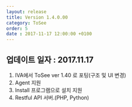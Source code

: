 ```yaml
---
layout: release
title: Version 1.4.0.00
category: ToSee
order: 5
date : 2017-11-17 12:00:00 +0100
---
```


## 업데이트 일자 : 2017.11.17
  1. IVA에서 ToSee ver 1.40 로 포팅(구조 및 UI 변경)
  2. Agent 지원
  3. Install 프로그램으로 설치 지원
  4. Restful API 서버.(PHP, Python)
